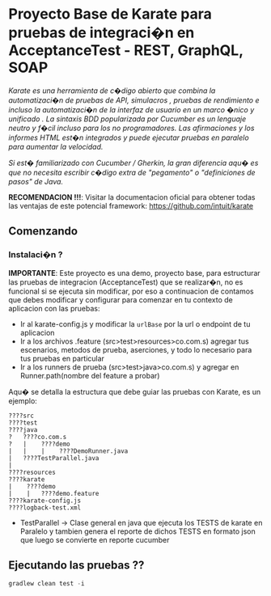 #  Proyecto Base de Karate para pruebas de integraci�n en AcceptanceTest - REST, GraphQL, SOAP
_Karate es una herramienta de c�digo abierto que combina la automatizaci�n de pruebas de API, simulacros , pruebas de rendimiento e incluso la automatizaci�n de la interfaz de usuario en un marco �nico y unificado . La sintaxis BDD popularizada por Cucumber es un lenguaje neutro y f�cil incluso para los no programadores. Las afirmaciones y los informes HTML est�n integrados y puede ejecutar pruebas en paralelo para aumentar la velocidad._

_Si est� familiarizado con Cucumber / Gherkin, la gran diferencia aqu� es que no necesita escribir c�digo extra de "pegamento" o "definiciones de pasos" de Java._

**RECOMENDACION !!!**: Visitar la documentacion oficial para obtener todas las ventajas de este potencial framework: https://github.com/intuit/karate
## Comenzando

### Instalaci�n ?

**IMPORTANTE**: Este proyecto es una demo, proyecto base, para estructurar las pruebas de integracion (AcceptanceTest) que se realizar�n, no es funcional si se ejecuta sin modificar, por eso a continuacion de contamos que debes modificar y configurar para comenzar en tu contexto de aplicacion con las pruebas:
- Ir al karate-config.js y modificar la `urlBase` por la url o endpoint de tu aplicacion
- Ir a los archivos .feature (src>test>resources>co.com.s) agregar tus escenarios, metodos de prueba, aserciones, y todo lo necesario para tus pruebas en particular
- Ir a los runners de prueba (src>test>java>co.com.s) y agregar en Runner.path(nombre del feature a probar)



Aqu� se detalla la estructura que debe guiar las pruebas con Karate, es un ejemplo:

```
????src
????test
????java
?   ????co.com.s
?   |    ????demo
|   |    |    ????DemoRunner.java
|   ????TestParallel.java
|
????resources
????karate
|    ????demo
|    |   ????demo.feature
????karate-config.js
????logback-test.xml
```

- TestParallel -> Clase general en java que ejecuta los TESTS de karate en Paralelo y tambien genera el reporte de dichos TESTS en formato json que luego se convierte en reporte cucumber

## Ejecutando las pruebas ??

```gradle
gradlew clean test -i
```